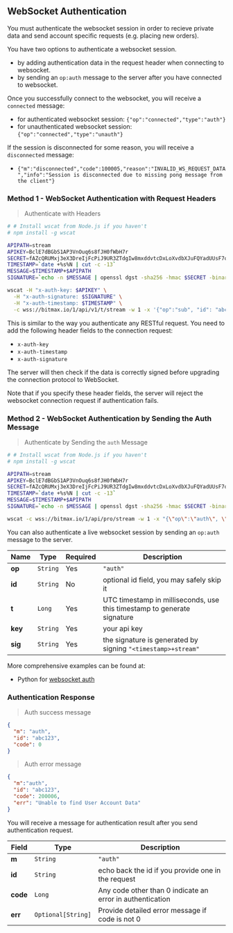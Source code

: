 ## WebSocket Authentication 

You must authenticate the websocket session in order to recieve private data and send account specific requests 
(e.g. placing new orders). 

You have two options to authenticate a websocket session. 

* by adding authentication data in the request header when connecting to websocket. 
* by sending an `op:auth` message to the server after you have connected to websocket. 

Once you successfully connect to the websocket, you will receive a `connected` message: 

* for authenticated websocket session: `{"op":"connected","type":"auth"}`
* for unauthenticated websocket session: `{"op":"connected","type":"unauth"}`

If the session is disconnected for some reason, you will receive a `disconnected` message:

* `{"m":"disconnected","code":100005,"reason":"INVALID_WS_REQUEST_DATA","info":"Session is disconnected due to missing pong message from the client"}`


### Method 1 - WebSocket Authentication with Request Headers

> Authenticate with Headers

```bash
# # Install wscat from Node.js if you haven't
# npm install -g wscat  

APIPATH=stream
APIKEY=BclE7dBGbS1AP3VnOuq6s8fJH0fWbH7r
SECRET=fAZcQRUMxj3eX3DreIjFcPiJ9UR3ZTdgIw8mxddvtcDxLoXvdbXJuFQYadUUsF7q
TIMESTAMP=`date +%s%N | cut -c -13`
MESSAGE=$TIMESTAMP+$APIPATH
SIGNATURE=`echo -n $MESSAGE | openssl dgst -sha256 -hmac $SECRET -binary | base64`

wscat -H "x-auth-key: $APIKEY" \
  -H "x-auth-signature: $SIGNATURE" \
  -H "x-auth-timestamp: $TIMESTAMP" \
  -c wss://bitmax.io/1/api/v1/t/stream -w 1 -x '{"op":"sub", "id": "abc123", "ch": "order:futZtmicU8Ls03xldo112uxpICXulxXd"}'
```

This is similar to the way you authenticate any RESTful request. You need to add the following header fields to the 
connection request:

* `x-auth-key`
* `x-auth-timestamp`
* `x-auth-signature`

The server will then check if the data is correctly signed before upgrading the connection protocol to WebSocket. 

Note that if you specify these header fields, the server will reject the websocket connection request if authentication fails. 


### Method 2 - WebSocket Authentication by Sending the Auth Message 

> Authenticate by Sending the `auth` Message

```bash
# # Install wscat from Node.js if you haven't
# npm install -g wscat  

APIPATH=stream
APIKEY=BclE7dBGbS1AP3VnOuq6s8fJH0fWbH7r
SECRET=fAZcQRUMxj3eX3DreIjFcPiJ9UR3ZTdgIw8mxddvtcDxLoXvdbXJuFQYadUUsF7q
TIMESTAMP=`date +%s%N | cut -c -13`
MESSAGE=$TIMESTAMP+$APIPATH
SIGNATURE=`echo -n $MESSAGE | openssl dgst -sha256 -hmac $SECRET -binary | base64`

wscat -c wss://bitmax.io/1/api/pro/stream -w 1 -x "{\"op\":\"auth\", \"id\": \"abc123\", \"t\": $TIMESTAMP, "key": \"$APIKEY\", \"sig\": \"$SIGNATURE\"}"
```

You can also authenticate a live websocket session by sending an `op:auth` message to the server. 

 Name   | Type       | Required | Description                                                              
------- | ---------- | -------- | ----------------------------------------------------------------------- 
**op**  |  `String`  | Yes      | `"auth"`                                                                
**id**  |  `String`  | No       | optional id field, you may safely skip it                               
**t**   |  `Long`    | Yes      | UTC timestamp in milliseconds, use this timestamp to generate signature 
**key** |  `String`  | Yes      | your api key                                                            
**sig** |  `String`  | Yes      | the signature is generated by signing `"<timestamp>+stream"`            

More comprehensive examples can be found at:

* Python for [websocket auth](https://github.com/bitmax-exchange/bitmax-pro-api-demo/blob/master/python/websocket_auth.py)

### Authentication Response

> Auth success message

```json
{  
  "m": "auth",
  "id": "abc123",
  "code": 0
}
```

> Auth error message

```json
{
  "m":"auth",
  "id": "abc123",
  "code": 200006,
  "err": "Unable to find User Account Data"
}
```

You will receive a message for authentication result after you send authentication request.

Field    | Type                 | Description                                                            
-------- | -------------------- | -----------------------------------------------------------------------
**m**    |  `String`            | `"auth"`                                                               
**id**   |  `String`            | echo back the id if you provide one in the request                     
**code** |  `Long`              | Any code other than 0 indicate an error in authentication              
**err**  |  `Optional[String]`  | Provide detailed error message if code is not 0   
